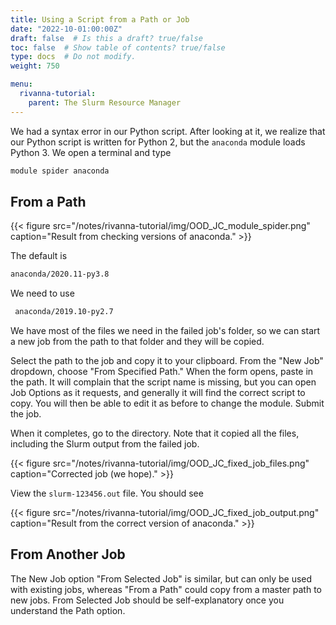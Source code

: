 ```yaml
---
title: Using a Script from a Path or Job
date: "2022-10-01:00:00Z"
draft: false  # Is this a draft? true/false
toc: false  # Show table of contents? true/false
type: docs  # Do not modify.
weight: 750

menu:
  rivanna-tutorial:
    parent: The Slurm Resource Manager
---
```


We had a syntax error in our Python script.  After looking at it, we realize that our Python script is written for Python 2, but the `anaconda` module loads Python 3.  We open a terminal and type
```bash
module spider anaconda
```

## From a Path

{{< figure src="/notes/rivanna-tutorial/img/OOD_JC_module_spider.png" caption="Result from checking versions of anaconda." >}}

The default is 
```bash
anaconda/2020.11-py3.8
```
We need to use
```bash
 anaconda/2019.10-py2.7
```

We have most of the files we need in the failed job's folder, so we can start a new job from the path to that folder and they will be copied.

Select the path to the job and copy it to your clipboard. From the "New Job" dropdown, choose "From Specified Path."  When the form opens, paste in the path.  It will complain that the script name is missing, but you can open Job Options as it requests, and generally it will find the correct script to copy.  You will then be able to edit it as before to change the module.  Submit the job.

When it completes, go to the directory.  Note that it copied all the files, including the Slurm output from the failed job. 

{{< figure src="/notes/rivanna-tutorial/img/OOD_JC_fixed_job_files.png" caption="Corrected job (we hope)." >}}

View the `slurm-123456.out` file.  You should see

{{< figure src="/notes/rivanna-tutorial/img/OOD_JC_fixed_job_output.png" caption="Result from the correct version of anaconda." >}}

## From Another Job

The New Job option "From Selected Job" is similar, but can only be used with existing jobs, whereas "From a Path" could copy from a master path to new jobs.  From Selected Job should be self-explanatory once you understand the Path option.
